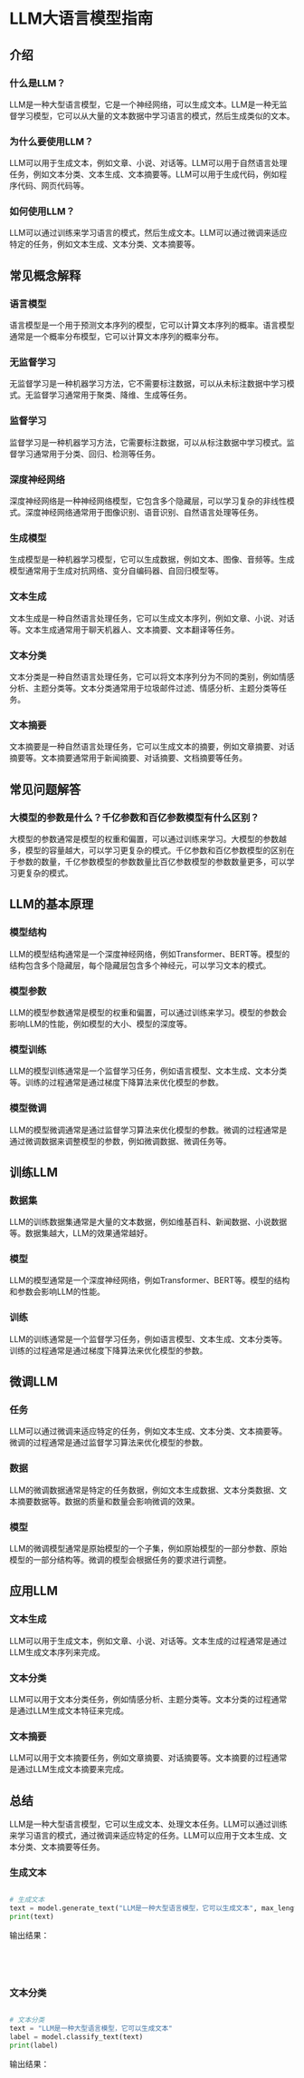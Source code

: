 # LLM大语言模型指南

## 介绍

### 什么是LLM？

LLM是一种大型语言模型，它是一个神经网络，可以生成文本。LLM是一种无监督学习模型，它可以从大量的文本数据中学习语言的模式，然后生成类似的文本。

### 为什么要使用LLM？

LLM可以用于生成文本，例如文章、小说、对话等。LLM可以用于自然语言处理任务，例如文本分类、文本生成、文本摘要等。LLM可以用于生成代码，例如程序代码、网页代码等。

### 如何使用LLM？

LLM可以通过训练来学习语言的模式，然后生成文本。LLM可以通过微调来适应特定的任务，例如文本生成、文本分类、文本摘要等。


## 常见概念解释

### 语言模型

语言模型是一个用于预测文本序列的模型，它可以计算文本序列的概率。语言模型通常是一个概率分布模型，它可以计算文本序列的概率分布。

### 无监督学习

无监督学习是一种机器学习方法，它不需要标注数据，可以从未标注数据中学习模式。无监督学习通常用于聚类、降维、生成等任务。

### 监督学习

监督学习是一种机器学习方法，它需要标注数据，可以从标注数据中学习模式。监督学习通常用于分类、回归、检测等任务。

### 深度神经网络

深度神经网络是一种神经网络模型，它包含多个隐藏层，可以学习复杂的非线性模式。深度神经网络通常用于图像识别、语音识别、自然语言处理等任务。

### 生成模型

生成模型是一种机器学习模型，它可以生成数据，例如文本、图像、音频等。生成模型通常用于生成对抗网络、变分自编码器、自回归模型等。

### 文本生成

文本生成是一种自然语言处理任务，它可以生成文本序列，例如文章、小说、对话等。文本生成通常用于聊天机器人、文本摘要、文本翻译等任务。

### 文本分类

文本分类是一种自然语言处理任务，它可以将文本序列分为不同的类别，例如情感分析、主题分类等。文本分类通常用于垃圾邮件过滤、情感分析、主题分类等任务。

### 文本摘要

文本摘要是一种自然语言处理任务，它可以生成文本的摘要，例如文章摘要、对话摘要等。文本摘要通常用于新闻摘要、对话摘要、文档摘要等任务。


## 常见问题解答

### 大模型的参数是什么？千亿参数和百亿参数模型有什么区别？

大模型的参数通常是模型的权重和偏置，可以通过训练来学习。大模型的参数越多，模型的容量越大，可以学习更复杂的模式。千亿参数和百亿参数模型的区别在于参数的数量，千亿参数模型的参数数量比百亿参数模型的参数数量更多，可以学习更复杂的模式。


## LLM的基本原理

### 模型结构

LLM的模型结构通常是一个深度神经网络，例如Transformer、BERT等。模型的结构包含多个隐藏层，每个隐藏层包含多个神经元，可以学习文本的模式。

### 模型参数

LLM的模型参数通常是模型的权重和偏置，可以通过训练来学习。模型的参数会影响LLM的性能，例如模型的大小、模型的深度等。

### 模型训练

LLM的模型训练通常是一个监督学习任务，例如语言模型、文本生成、文本分类等。训练的过程通常是通过梯度下降算法来优化模型的参数。

### 模型微调

LLM的模型微调通常是通过监督学习算法来优化模型的参数。微调的过程通常是通过微调数据来调整模型的参数，例如微调数据、微调任务等。


## 训练LLM

### 数据集

LLM的训练数据集通常是大量的文本数据，例如维基百科、新闻数据、小说数据等。数据集越大，LLM的效果通常越好。

### 模型

LLM的模型通常是一个深度神经网络，例如Transformer、BERT等。模型的结构和参数会影响LLM的性能。

### 训练

LLM的训练通常是一个监督学习任务，例如语言模型、文本生成、文本分类等。训练的过程通常是通过梯度下降算法来优化模型的参数。

## 微调LLM

### 任务

LLM可以通过微调来适应特定的任务，例如文本生成、文本分类、文本摘要等。微调的过程通常是通过监督学习算法来优化模型的参数。

### 数据

LLM的微调数据通常是特定的任务数据，例如文本生成数据、文本分类数据、文本摘要数据等。数据的质量和数量会影响微调的效果。

### 模型

LLM的微调模型通常是原始模型的一个子集，例如原始模型的一部分参数、原始模型的一部分结构等。微调的模型会根据任务的要求进行调整。

## 应用LLM

### 文本生成

LLM可以用于生成文本，例如文章、小说、对话等。文本生成的过程通常是通过LLM生成文本序列来完成。

### 文本分类

LLM可以用于文本分类任务，例如情感分析、主题分类等。文本分类的过程通常是通过LLM生成文本特征来完成。

### 文本摘要

LLM可以用于文本摘要任务，例如文章摘要、对话摘要等。文本摘要的过程通常是通过LLM生成文本摘要来完成。

## 总结

LLM是一种大型语言模型，它可以生成文本、处理文本任务。LLM可以通过训练来学习语言的模式，通过微调来适应特定的任务。LLM可以应用于文本生成、文本分类、文本摘要等任务。


### 生成文本

```python

# 生成文本
text = model.generate_text("LLM是一种大型语言模型，它可以生成文本", max_length=100)
print(text)

```

输出结果：

```text




```

### 文本分类

```python

# 文本分类
text = "LLM是一种大型语言模型，它可以生成文本"
label = model.classify_text(text)
print(label)

```

输出结果：

```text




